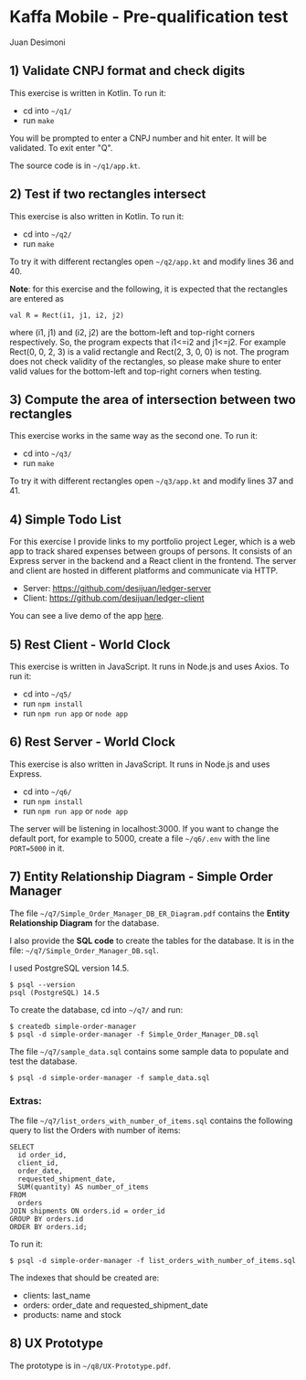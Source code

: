 # Kaffa Mobile - Pre-qualification test

Juan Desimoni

## 1) Validate CNPJ format and check digits

This exercise is written in Kotlin. To run it:

- cd into `~/q1/`
- run `make`

You will be prompted to enter a CNPJ number and hit enter. It will be validated. To exit enter "Q".

The source code is in `~/q1/app.kt`.

## 2) Test if two rectangles intersect

This exercise is also written in Kotlin. To run it:

- cd into `~/q2/`
- run `make`

To try it with different rectangles open `~/q2/app.kt` and modify lines 36 and 40.

**Note**: for this exercise and the following, it is expected that the rectangles are entered as

    val R = Rect(i1, j1, i2, j2)

where (i1, j1) and (i2, j2) are the bottom-left and top-right corners respectively. So, the program expects that i1<=i2 and j1<=j2. For example Rect(0, 0, 2, 3) is a valid rectangle and Rect(2, 3, 0, 0) is not. The program does not check validity of the rectangles, so please make shure to enter valid values for the bottom-left and top-right corners when testing.

## 3) Compute the area of intersection between two rectangles

This exercise works in the same way as the second one. To run it:

- cd into `~/q3/`
- run `make`

To try it with different rectangles open `~/q3/app.kt` and modify lines 37 and 41.

## 4) Simple Todo List

For this exercise I provide links to my portfolio project Leger, which is a web app to track shared expenses between groups of persons. It consists of an Express server in the backend and a React client in the frontend. The server and client are hosted in different platforms and communicate via HTTP.

- Server: <https://github.com/desijuan/ledger-server>
- Client: <https://github.com/desijuan/ledger-client>

You can see a live demo of the app [here](https://ledger-client.netlify.app).

## 5) Rest Client - World Clock

This exercise is written in JavaScript. It runs in Node.js and uses Axios. To run it:

- cd into `~/q5/`
- run `npm install`
- run `npm run app` or `node app`

## 6) Rest Server - World Clock

This exercise is also written in JavaScript. It runs in Node.js and uses Express.

- cd into `~/q6/`
- run `npm install`
- run `npm run app` or `node app`

The server will be listening in localhost:3000. If you want to change the default port, for example to 5000, create a file `~/q6/.env` with the line `PORT=5000` in it.

## 7) Entity Relationship Diagram - Simple Order Manager

The file `~/q7/Simple_Order_Manager_DB_ER_Diagram.pdf` contains the **Entity Relationship Diagram** for the database.

I also provide the **SQL code** to create the tables for the database. It is in the file: `~/q7/Simple_Order_Manager_DB.sql`.

I used PostgreSQL version 14.5.

    $ psql --version
    psql (PostgreSQL) 14.5

To create the database, cd into `~/q7/` and run:

    $ createdb simple-order-manager
    $ psql -d simple-order-manager -f Simple_Order_Manager_DB.sql

The file `~/q7/sample_data.sql` contains some sample data to populate and test the database.

    $ psql -d simple-order-manager -f sample_data.sql

### Extras:

The file `~/q7/list_orders_with_number_of_items.sql` contains the following query to list the Orders with number of items:

    SELECT
      id order_id,
      client_id,
      order_date,
      requested_shipment_date,
      SUM(quantity) AS number_of_items
    FROM
      orders
    JOIN shipments ON orders.id = order_id
    GROUP BY orders.id
    ORDER BY orders.id;

To run it:

    $ psql -d simple-order-manager -f list_orders_with_number_of_items.sql

The indexes that should be created are:

- clients: last_name
- orders: order_date and requested_shipment_date
- products: name and stock

## 8) UX Prototype

The prototype is in `~/q8/UX-Prototype.pdf`.
